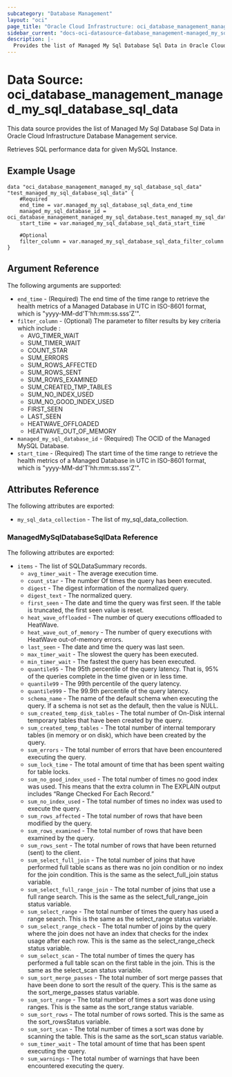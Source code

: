 ```yaml
---
subcategory: "Database Management"
layout: "oci"
page_title: "Oracle Cloud Infrastructure: oci_database_management_managed_my_sql_database_sql_data"
sidebar_current: "docs-oci-datasource-database_management-managed_my_sql_database_sql_data"
description: |-
  Provides the list of Managed My Sql Database Sql Data in Oracle Cloud Infrastructure Database Management service
---
```


# Data Source: oci_database_management_managed_my_sql_database_sql_data
This data source provides the list of Managed My Sql Database Sql Data in Oracle Cloud Infrastructure Database Management service.

Retrieves SQL performance data for given MySQL Instance.


## Example Usage

```hcl
data "oci_database_management_managed_my_sql_database_sql_data" "test_managed_my_sql_database_sql_data" {
	#Required
	end_time = var.managed_my_sql_database_sql_data_end_time
	managed_my_sql_database_id = oci_database_management_managed_my_sql_database.test_managed_my_sql_database.id
	start_time = var.managed_my_sql_database_sql_data_start_time

	#Optional
	filter_column = var.managed_my_sql_database_sql_data_filter_column
}
```

## Argument Reference

The following arguments are supported:

* `end_time` - (Required) The end time of the time range to retrieve the health metrics of a Managed Database in UTC in ISO-8601 format, which is "yyyy-MM-dd'T'hh:mm:ss.sss'Z'".
* `filter_column` - (Optional) The parameter to filter results by key criteria which include :
	* AVG_TIMER_WAIT
	* SUM_TIMER_WAIT
	* COUNT_STAR
	* SUM_ERRORS
	* SUM_ROWS_AFFECTED
	* SUM_ROWS_SENT
	* SUM_ROWS_EXAMINED
	* SUM_CREATED_TMP_TABLES
	* SUM_NO_INDEX_USED
	* SUM_NO_GOOD_INDEX_USED
	* FIRST_SEEN
	* LAST_SEEN
	* HEATWAVE_OFFLOADED
	* HEATWAVE_OUT_OF_MEMORY 
* `managed_my_sql_database_id` - (Required) The OCID of the Managed MySQL Database.
* `start_time` - (Required) The start time of the time range to retrieve the health metrics of a Managed Database in UTC in ISO-8601 format, which is "yyyy-MM-dd'T'hh:mm:ss.sss'Z'". 


## Attributes Reference

The following attributes are exported:

* `my_sql_data_collection` - The list of my_sql_data_collection.

### ManagedMySqlDatabaseSqlData Reference

The following attributes are exported:

* `items` - The list of SQLDataSummary records.
	* `avg_timer_wait` - The average execution time.
	* `count_star` - The number Of times the query has been executed.
	* `digest` - The digest information of the normalized query.
	* `digest_text` - The normalized query.
	* `first_seen` - The date and time the query was first seen. If the table is truncated, the first seen value is reset.
	* `heat_wave_offloaded` - The number of query executions offloaded to HeatWave.
	* `heat_wave_out_of_memory` - The number of query executions with HeatWave out-of-memory errors.
	* `last_seen` - The date and time the query was last seen.
	* `max_timer_wait` - The slowest the query has been executed.
	* `min_timer_wait` - The fastest the query has been executed.
	* `quantile95` - The 95th percentile of the query latency. That is, 95% of the queries complete in the time given or in less time.
	* `quantile99` - The 99th percentile of the query latency.
	* `quantile999` - The 99.9th percentile of the query latency.
	* `schema_name` - The name of the default schema when executing the query. If a schema is not set as the default, then the value is NULL.
	* `sum_created_temp_disk_tables` - The total number of On-Disk internal temporary tables that have been created by the query.
	* `sum_created_temp_tables` - The total number of internal temporary tables (in memory or on disk), which have been created by the query.
	* `sum_errors` - The total number of errors that have been encountered executing the query. 
	* `sum_lock_time` - The total amount of time that has been spent waiting for table locks.
	* `sum_no_good_index_used` - The total number of times no good index was used. This means that the extra column in The EXPLAIN output includes “Range Checked For Each Record.”
	* `sum_no_index_used` - The total number of times no index was used to execute the query.
	* `sum_rows_affected` - The total number of rows that have been modified by the query.
	* `sum_rows_examined` - The total number of rows that have been examined by the query.
	* `sum_rows_sent` - The total number of rows that have been returned (sent) to the client.
	* `sum_select_full_join` - The total number of joins that have performed full table scans as there was no join condition or no index for the join condition. This is the same as the select_full_join status variable.
	* `sum_select_full_range_join` - The total number of joins that use a full range search. This is the same as the select_full_range_join status variable.
	* `sum_select_range` - The total number of times the query has used a range search. This is the same as the select_range status variable.
	* `sum_select_range_check` - The total number of joins by the query where the join does not have an index that checks for the index usage after each row. This is the same as the select_range_check status variable.
	* `sum_select_scan` - The total number of times the query has performed a full table scan on the first table in the join. This is the same as the select_scan status variable.
	* `sum_sort_merge_passes` - The total number of sort merge passes that have been done to sort the result of the query. This is the same as the sort_merge_passes status variable.
	* `sum_sort_range` - The total number of times a sort was done using ranges. This is the same as the sort_range status variable.
	* `sum_sort_rows` - The total number of rows sorted. This is the same as the sort_rowsStatus variable.
	* `sum_sort_scan` - The total number of times a sort was done by scanning the table. This is the same as the sort_scan status variable.
	* `sum_timer_wait` - The total amount of time that has been spent executing the query.
	* `sum_warnings` - The total number of warnings that have been encountered executing the query.

